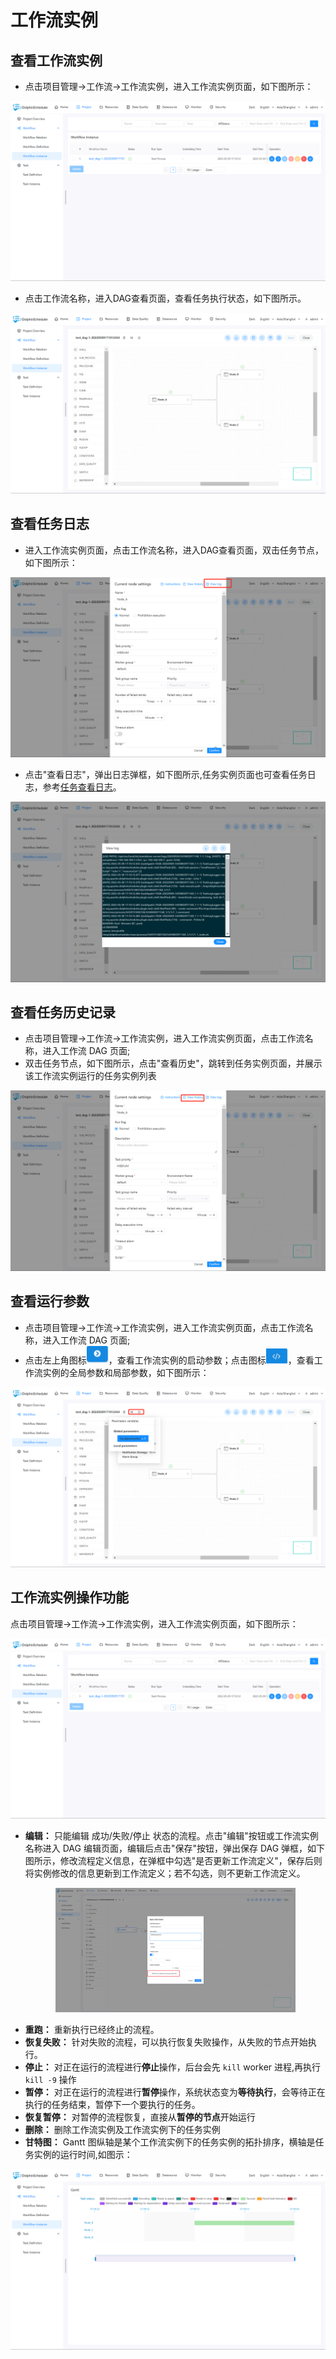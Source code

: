# 工作流实例

## 查看工作流实例

- 点击项目管理->工作流->工作流实例，进入工作流实例页面，如下图所示：

![workflow-instance](../../../../img/new_ui/dev/project/workflow-instance.png)
          
- 点击工作流名称，进入DAG查看页面，查看任务执行状态，如下图所示。

![instance-state](../../../../img/new_ui/dev/project/instance-state.png)

## 查看任务日志

- 进入工作流实例页面，点击工作流名称，进入DAG查看页面，双击任务节点，如下图所示：

![instance-log01](../../../../img/new_ui/dev/project/instance-log01.png)

- 点击"查看日志"，弹出日志弹框，如下图所示,任务实例页面也可查看任务日志，参考[任务查看日志](./task-instance.md)。

![instance-log02](../../../../img/new_ui/dev/project/instance-log02.png)

## 查看任务历史记录

- 点击项目管理->工作流->工作流实例，进入工作流实例页面，点击工作流名称，进入工作流 DAG 页面;
- 双击任务节点，如下图所示，点击"查看历史"，跳转到任务实例页面，并展示该工作流实例运行的任务实例列表

![instance-history](../../../../img/new_ui/dev/project/instance-history.png)

## 查看运行参数

- 点击项目管理->工作流->工作流实例，进入工作流实例页面，点击工作流名称，进入工作流 DAG 页面; 
- 点击左上角图标<img src="../../../../img/run_params_button.png" width="35"/>，查看工作流实例的启动参数；点击图标<img src="../../../../img/global_param.png" width="35"/>，查看工作流实例的全局参数和局部参数，如下图所示：

![instance-parameter](../../../../img/new_ui/dev/project/instance-parameter.png)

## 工作流实例操作功能

点击项目管理->工作流->工作流实例，进入工作流实例页面，如下图所示：          

![workflow-instance](../../../../img/new_ui/dev/project/workflow-instance.png)

- **编辑：** 只能编辑 成功/失败/停止 状态的流程。点击"编辑"按钮或工作流实例名称进入 DAG 编辑页面，编辑后点击"保存"按钮，弹出保存 DAG 弹框，如下图所示，修改流程定义信息，在弹框中勾选"是否更新工作流定义"，保存后则将实例修改的信息更新到工作流定义；若不勾选，则不更新工作流定义。
       <p align="center">
         <img src="../../../../img/editDag.png" width="80%" />
       </p>
- **重跑：** 重新执行已经终止的流程。
- **恢复失败：** 针对失败的流程，可以执行恢复失败操作，从失败的节点开始执行。
- **停止：** 对正在运行的流程进行**停止**操作，后台会先 `kill` worker 进程,再执行 `kill -9` 操作
- **暂停：** 对正在运行的流程进行**暂停**操作，系统状态变为**等待执行**，会等待正在执行的任务结束，暂停下一个要执行的任务。
- **恢复暂停：** 对暂停的流程恢复，直接从**暂停的节点**开始运行
- **删除：** 删除工作流实例及工作流实例下的任务实例
- **甘特图：** Gantt 图纵轴是某个工作流实例下的任务实例的拓扑排序，横轴是任务实例的运行时间,如图示：         

![instance-gantt](../../../../img/new_ui/dev/project/instance-gantt.png)
